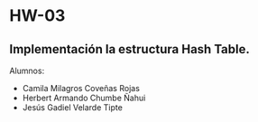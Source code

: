# HW-03

## Implementación la estructura Hash Table.

Alumnos:
- Camila Milagros Coveñas Rojas
- Herbert Armando Chumbe Ñahui
- Jesús Gadiel Velarde Tipte
